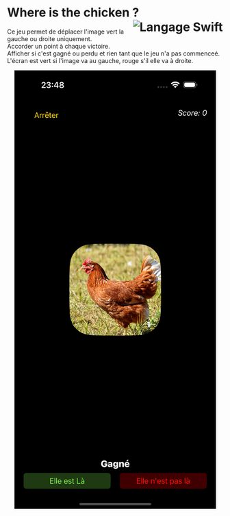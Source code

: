 # **Where is the chicken ?** <a href="https://github.com/MiKL5/"><img src="https://upload.wikimedia.org/wikipedia/commons/9/9d/Swift_logo.svg" alt="Langage Swift" align="right" height="64px"></a>

Ce jeu permet de déplacer l'image vert la gauche ou droite uniquement.  
Accorder un point à chaque victoire.  
Afficher si c'est gagné ou perdu et rien tant que le jeu n'a pas commenceé.  
L'écran est vert si l'image va au gauche, rouge s'il elle va à droite.  

<div  align="center"><img src="screenshot.png" alt="Screenshot" height="1024px"></a>